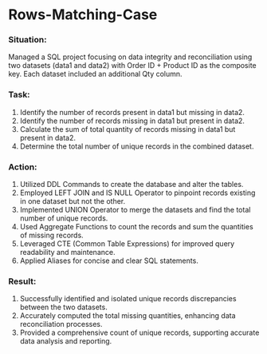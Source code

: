 # Rows-Matching-Case
### Situation:
Managed a SQL project focusing on data integrity and reconciliation using two datasets (data1 and data2) with Order ID + Product ID as the composite key. Each dataset included an additional Qty column.

### Task:
1. Identify the number of records present in data1 but missing in data2.
2. Identify the number of records missing in data1 but present in data2.
3. Calculate the sum of total quantity of records missing in data1 but present in data2.
4. Determine the total number of unique records in the combined dataset.

### Action:
1. Utilized DDL Commands to create the database and alter the tables.
2. Employed LEFT JOIN and IS NULL Operator to pinpoint records existing in one dataset but not the other.
3. Implemented UNION Operator to merge the datasets and find the total number of unique records.
4. Used Aggregate Functions to count the records and sum the quantities of missing records.
5. Leveraged CTE (Common Table Expressions) for improved query readability and maintenance.
6. Applied Aliases for concise and clear SQL statements.

### Result:
1. Successfully identified and isolated unique records discrepancies between the two datasets.
2. Accurately computed the total missing quantities, enhancing data reconciliation processes.
3. Provided a comprehensive count of unique records, supporting accurate data analysis and reporting.
